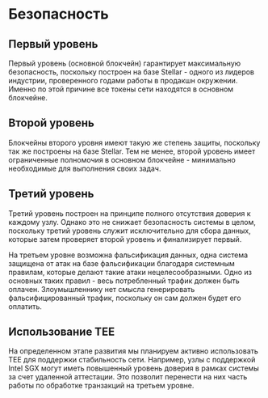 # Безопасность

## Первый уровень

Первый уровень (основной блокчейн) гарантирует максимальную безопасность, поскольку построен на базе Stellar - одного из лидеров индустрии, проверенного годами работы в продакшн окружении. Именно по этой причине все токены сети находятся в основном блокчейне.


## Второй уровень

Блокчейны второго уровня имеют такую же степень защиты, поскольку так же построены на базе Stellar. Тем не менее, второй уровень имеет ограниченные полномочия в основном блокчейне - минимально необходимые для выполнения своих задач.


## Третий уровень

Третий уровень построен на принципе полного отсутствия доверия к каждому узлу. Однако это не снижает безопасность системы в целом, поскольку третий уровень служит исключительно для сбора данных, которые затем проверяет второй уровень и финализирует первый.

На третьем уровне возможна фальсификация данных, одна система защищена от атак на базе фальсификации благодаря системным правилам, которые делают такие атаки нецелесообразными. Одно из основных таких правил - весь потребленный трафик должен быть оплачен. Злоумышленнику нет смысла генерировать фальсифицированный трафик, поскольку он сам должен будет его оплатить.


## Использование TEE

На определенном этапе развития мы планируем активно использовать TEE для поддержки стабильность сети. Например, узлы с поддержкой Intel SGX могут иметь повышенный уровень доверия в рамках системы за счет удаленной аттестации. Это позволит перенести на них часть работы по обработке транзакций на третьем уровне.